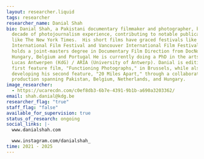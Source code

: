 ```yaml
---
layout: researcher.liquid
tags: researcher
researcher_name: Danial Shah
bio: Danial Shah, a Pakistani documentary filmmaker and photographer, brings a
  decade of photojournalism experience, contributing to notable publications
  like The New York Times.  His short films have graced festivals like Budapest
  International Film Festival and Vancouver International Film Festival. He
  holds a joint-masters degree in Documentary Film Direction from DocNomads in
  Hungary, Belgium and Portugal He is currently doing a PhD in the arts at Sint
  Lucas Antwerpen (KdG) / ARIA (University of Antwerp). Danial is editing his
  first feature film, "Functioning Photographs," in Brussels, while also
  developing his second feature, "20 Miles Apart," through a collaborative
  production spanning Pakistan, Belgium, Netherlands, and Hungary.
image_researcher:
  - https://ucarecdn.com/c0ef8db3-6b7e-4391-9b1b-a690a3203362/
email: shah.danial@kdg.be
researcher_flag: "true"
staff_flag: "false"
available_for_supervision: true
status_of_research: ongoing
social_links: |-
  www.danialshah.com

  www.instagram.com/danialshah_
time: 2021 - 2025
---
```

